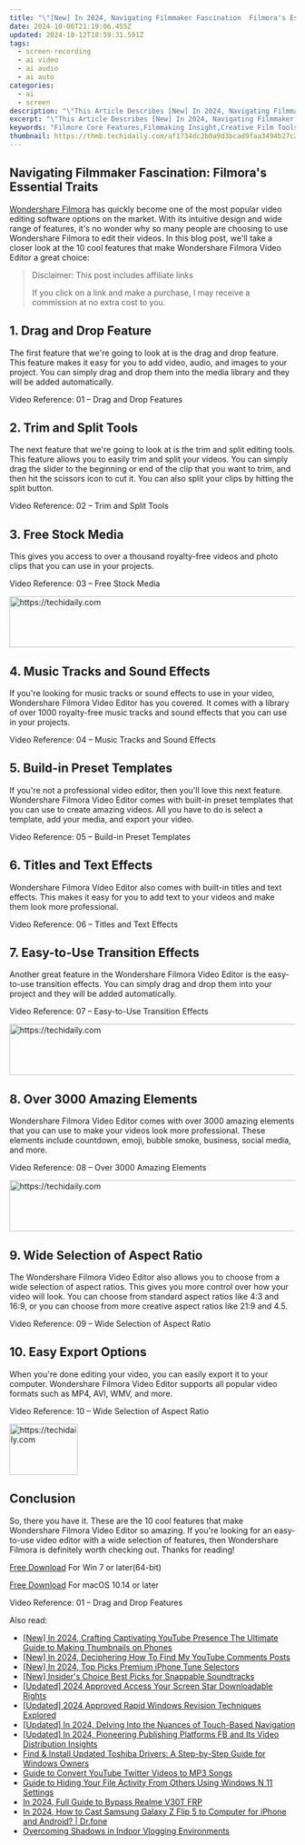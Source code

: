```yaml
---
title: "\"[New] In 2024, Navigating Filmmaker Fascination  Filmora's Essential Traits\""
date: 2024-10-06T21:19:06.455Z
updated: 2024-10-12T18:59:31.591Z
tags: 
  - screen-recording
  - ai video
  - ai audio
  - ai auto
categories: 
  - ai
  - screen
description: "\"This Article Describes [New] In 2024, Navigating Filmmaker Fascination: Filmora's Essential Traits\""
excerpt: "\"This Article Describes [New] In 2024, Navigating Filmmaker Fascination: Filmora's Essential Traits\""
keywords: "Filmore Core Features,Filmmaking Insight,Creative Film Tools,Video Maker Secrets,Filmo AI Basics,Edit Pro's Essence,Digital Directors Guide"
thumbnail: https://thmb.techidaily.com/af1734dc2b0a9d3bcad9faa3494b27c219c63253c502adbe4dde73c3482b6b83.jpg
---
```


## Navigating Filmmaker Fascination: Filmora's Essential Traits

[Wondershare Filmora](https://tools.techidaily.com/wondershare/filmora/download/) has quickly become one of the most popular video editing software options on the market. With its intuitive design and wide range of features, it's no wonder why so many people are choosing to use Wondershare Filmora to edit their videos. In this blog post, we'll take a closer look at the 10 cool features that make Wondershare Filmora Video Editor a great choice:

>  Disclaimer: This post includes affiliate links
>
>  If you click on a link and make a purchase, I may receive a commission at no extra cost to you.
>

## 1\. Drag and Drop Feature

The first feature that we're going to look at is the drag and drop feature. This feature makes it easy for you to add video, audio, and images to your project. You can simply drag and drop them into the media library and they will be added automatically.

Video Reference: 01 – Drag and Drop Features

## 2\. Trim and Split Tools

The next feature that we're going to look at is the trim and split editing tools. This feature allows you to easily trim and split your videos. You can simply drag the slider to the beginning or end of the clip that you want to trim, and then hit the scissors icon to cut it. You can also split your clips by hitting the split button.

Video Reference: 02 – Trim and Split Tools

## 3\. Free Stock Media

This gives you access to over a thousand royalty-free videos and photo clips that you can use in your projects.

Video Reference: 03 – Free Stock Media

<!-- affiliate ads begin -->
<a href="https://25home.pxf.io/c/5597632/2148650/16836" target="_top" id="2148650">
  <img src="//a.impactradius-go.com/display-ad/16836-2148650" border="0" alt="https://techidaily.com" width="728" height="90"/>
</a>
<img height="0" width="0" src="https://25home.pxf.io/i/5597632/2148650/16836" style="position:absolute;visibility:hidden;" border="0" />
<!-- affiliate ads end -->

## 4\. Music Tracks and Sound Effects

If you're looking for music tracks or sound effects to use in your video, Wondershare Filmora Video Editor has you covered. It comes with a library of over 1000 royalty-free music tracks and sound effects that you can use in your projects.

Video Reference: 04 – Music Tracks and Sound Effects

## 5\. Build-in Preset Templates

If you're not a professional video editor, then you'll love this next feature. Wondershare Filmora Video Editor comes with built-in preset templates that you can use to create amazing videos. All you have to do is select a template, add your media, and export your video.

Video Reference: 05 – Build-in Preset Templates

## 6\. Titles and Text Effects

Wondershare Filmora Video Editor also comes with built-in titles and text effects. This makes it easy for you to add text to your videos and make them look more professional.

Video Reference: 06 – Titles and Text Effects

## 7\. Easy-to-Use Transition Effects

Another great feature in the Wondershare Filmora Video Editor is the easy-to-use transition effects. You can simply drag and drop them into your project and they will be added automatically.

Video Reference: 07 – Easy-to-Use Transition Effects

<!-- affiliate ads begin -->
<a href="https://appsumo.8odi.net/c/5597632/2151882/7443" target="_top" id="2151882">
  <img src="//a.impactradius-go.com/display-ad/7443-2151882" border="0" alt="https://techidaily.com" width="600" height="90"/>
</a>
<img height="0" width="0" src="https://appsumo.8odi.net/i/5597632/2151882/7443" style="position:absolute;visibility:hidden;" border="0" />
<!-- affiliate ads end -->

## 8\. Over 3000 Amazing Elements

Wondershare Filmora Video Editor comes with over 3000 amazing elements that you can use to make your videos look more professional. These elements include countdown, emoji, bubble smoke, business, social media, and more.

Video Reference: 08 – Over 3000 Amazing Elements

<!-- affiliate ads begin -->
<a href="https://appsumo.8odi.net/c/5597632/2144283/7443" target="_top" id="2144283">
  <img src="//a.impactradius-go.com/display-ad/7443-2144283" border="0" alt="https://techidaily.com" width="600" height="90"/>
</a>
<img height="0" width="0" src="https://appsumo.8odi.net/i/5597632/2144283/7443" style="position:absolute;visibility:hidden;" border="0" />
<!-- affiliate ads end -->

## 9\. Wide Selection of Aspect Ratio

The Wondershare Filmora Video Editor also allows you to choose from a wide selection of aspect ratios. This gives you more control over how your video will look. You can choose from standard aspect ratios like 4:3 and 16:9, or you can choose from more creative aspect ratios like 21:9 and 4.5.

Video Reference: 09 – Wide Selection of Aspect Ratio

## 10\. Easy Export Options

When you're done editing your video, you can easily export it to your computer. Wondershare Filmora Video Editor supports all popular video formats such as MP4, AVI, WMV, and more.

Video Reference: 10 – Wide Selection of Aspect Ratio

<!-- affiliate ads begin -->
<a href="https://aligracehair.sjv.io/c/5597632/2135393/19272" target="_top" id="2135393">
  <img src="//a.impactradius-go.com/display-ad/19272-2135393" border="0" alt="https://techidaily.com" width="120" height="90"/>
</a>
<img height="0" width="0" src="https://aligracehair.sjv.io/i/5597632/2135393/19272" style="position:absolute;visibility:hidden;" border="0" />
<!-- affiliate ads end -->

## Conclusion

So, there you have it. These are the 10 cool features that make Wondershare Filmora Video Editor so amazing. If you're looking for an easy-to-use video editor with a wide selection of features, then Wondershare Filmora is definitely worth checking out. Thanks for reading!

[Free Download](https://tools.techidaily.com/wondershare/filmora/download/) For Win 7 or later(64-bit)

[Free Download](https://tools.techidaily.com/wondershare/filmora/download/) For macOS 10.14 or later

Video Reference: 01 – Drag and Drop Features


<ins class="adsbygoogle"
     style="display:block"
     data-ad-format="autorelaxed"
     data-ad-client="ca-pub-7571918770474297"
     data-ad-slot="1223367746"></ins>



<ins class="adsbygoogle"
     style="display:block"
     data-ad-client="ca-pub-7571918770474297"
     data-ad-slot="8358498916"
     data-ad-format="auto"
     data-full-width-responsive="true"></ins>


<span class="atpl-alsoreadstyle">Also read:</span>
<div><ul>
<li><a href="https://facebook-video-share.techidaily.com/new-in-2024-crafting-captivating-youtube-presence-the-ultimate-guide-to-making-thumbnails-on-phones/"><u>[New] In 2024, Crafting Captivating YouTube Presence The Ultimate Guide to Making Thumbnails on Phones</u></a></li>
<li><a href="https://facebook-video-footage.techidaily.com/new-in-2024-deciphering-how-to-find-my-youtube-comments-posts/"><u>[New] In 2024, Deciphering How To Find My YouTube Comments Posts</u></a></li>
<li><a href="https://fox-friendly.techidaily.com/new-in-2024-top-picks-premium-iphone-tune-selectors/"><u>[New] In 2024, Top Picks Premium iPhone Tune Selectors</u></a></li>
<li><a href="https://fox-friendly.techidaily.com/new-insiders-choice-best-picks-for-snappable-soundtracks/"><u>[New] Insider's Choice Best Picks for Snappable Soundtracks</u></a></li>
<li><a href="https://fox-friendly.techidaily.com/updated-2024-approved-access-your-screen-star-downloadable-rights/"><u>[Updated] 2024 Approved Access Your Screen Star Downloadable Rights</u></a></li>
<li><a href="https://fox-friendly.techidaily.com/updated-2024-approved-rapid-windows-revision-techniques-explored/"><u>[Updated] 2024 Approved Rapid Windows Revision Techniques Explored</u></a></li>
<li><a href="https://fox-friendly.techidaily.com/updated-in-2024-delving-into-the-nuances-of-touch-based-navigation/"><u>[Updated] In 2024, Delving Into the Nuances of Touch-Based Navigation</u></a></li>
<li><a href="https://facebook-video-content.techidaily.com/updated-in-2024-pioneering-publishing-platforms-fb-and-its-video-distribution-insights/"><u>[Updated] In 2024, Pioneering Publishing Platforms FB and Its Video Distribution Insights</u></a></li>
<li><a href="https://win-dash.techidaily.com/find-and-install-updated-toshiba-drivers-a-step-by-step-guide-for-windows-owners/"><u>Find & Install Updated Toshiba Drivers: A Step-by-Step Guide for Windows Owners</u></a></li>
<li><a href="https://fox-friendly.techidaily.com/guide-to-convert-youtube-twitter-videos-to-mp3-songs/"><u>Guide to Convert YouTube Twitter Videos to MP3 Songs</u></a></li>
<li><a href="https://some-techniques.techidaily.com/guide-to-hiding-your-file-activity-from-others-using-windows-n-11-settings/"><u>Guide to Hiding Your File Activity From Others Using Windows N 11 Settings</u></a></li>
<li><a href="https://android-frp.techidaily.com/in-2024-full-guide-to-bypass-realme-v30t-frp-by-drfone-android/"><u>In 2024, Full Guide to Bypass Realme V30T FRP</u></a></li>
<li><a href="https://screen-mirror.techidaily.com/in-2024-how-to-cast-samsung-galaxy-z-flip-5-to-computer-for-iphone-and-android-drfone-by-drfone-android/"><u>In 2024, How to Cast Samsung Galaxy Z Flip 5 to Computer for iPhone and Android? | Dr.fone</u></a></li>
<li><a href="https://youtube-sure.techidaily.com/oming-shadows-in-indoor-vlogging-environments/"><u>Overcoming Shadows in Indoor Vlogging Environments</u></a></li>
</ul></div>

